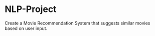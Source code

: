 # NLP-Project
Create a Movie Recommendation System that suggests similar movies based on user input.
